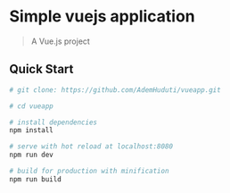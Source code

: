 # Simple vuejs application

> A Vue.js project

## Quick Start

``` bash
# git clone: https://github.com/AdemHuduti/vueapp.git

# cd vueapp

# install dependencies
npm install

# serve with hot reload at localhost:8080
npm run dev

# build for production with minification
npm run build
```
